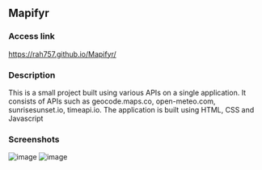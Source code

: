 ## Mapifyr 
### Access link
https://rah757.github.io/Mapifyr/
### Description
This is a small project built using various APIs on a single application. 
It consists of APIs such as geocode.maps.co, open-meteo.com, sunrisesunset.io, timeapi.io.
The application is built using HTML, CSS and Javascript

### Screenshots
![image](https://github.com/rah757/js-project-using-apis/assets/69799424/15a0fe0e-e50d-458f-9192-57899e01cf2b)
![image](https://github.com/rah757/js-project-using-apis/assets/69799424/2214d531-f944-4090-903a-0c1661bcd7e8)

